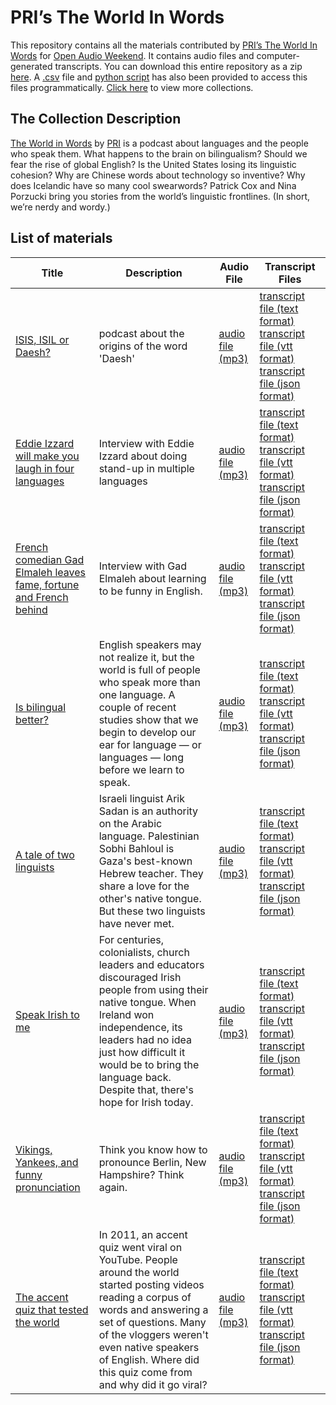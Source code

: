 # PRI’s The World In Words

This repository contains all the materials contributed by [PRI’s The World In Words](http://www.pri.org/collections/world-words) for [Open Audio Weekend](https://github.com/nypl-openaudio/start-here). It contains audio files and computer-generated transcripts. You can download this entire repository as a zip [here](https://github.com/nypl-openaudio/data-pri-world-in-words/archive/master.zip). A [.csv](https://github.com/nypl-openaudio/data-pri-world-in-words/blob/master/manifest.csv) file and [python script](https://github.com/nypl-openaudio/data-pri-world-in-words/blob/master/get_materials.py) has also been provided to access this files programmatically. [Click here](https://github.com/nypl-openaudio/start-here/materials) to view more collections.

## The Collection Description
[The World in Words](http://www.pri.org/collections/world-words) by [PRI](http://www.pri.org/) is a podcast about languages and the people who speak them. What happens to the brain on bilingualism? Should we fear the rise of global English? Is the United States losing its linguistic cohesion? Why are Chinese words about technology so inventive? Why does Icelandic have so many cool swearwords? Patrick Cox and Nina Porzucki bring you stories from the world’s linguistic frontlines. (In short, we’re nerdy and wordy.)

## List of materials
| Title | Description | Audio File | Transcript Files |
|---|---|---|---|
| [ISIS, ISIL or Daesh?](https://audioboom.com/boos/3824674-isis-isil-or-daesh) | podcast about the origins of the word 'Daesh' | [audio file (mp3)](https://github.com/nypl-openaudio/data-pri-world-in-words/raw/master/audio/wiw382.mp3) | [transcript file (text format)](https://github.com/nypl-openaudio/data-pri-world-in-words/raw/master/transcripts/text/wiw382.text) [transcript file (vtt format)](https://github.com/nypl-openaudio/data-pri-world-in-words/raw/master/transcripts/vtt/wiw382.vtt) [transcript file (json format)](https://github.com/nypl-openaudio/data-pri-world-in-words/raw/master/transcripts/json/wiw382.json) |
| [Eddie Izzard will make you laugh in four languages](https://audioboom.com/boos/4159472-eddie-izzard-will-make-you-laugh-in-four-languages) | Interview with Eddie Izzard about doing stand-up in multiple languages | [audio file (mp3)](https://github.com/nypl-openaudio/data-pri-world-in-words/raw/master/audio/wiw393.mp3) | [transcript file (text format)](https://github.com/nypl-openaudio/data-pri-world-in-words/raw/master/transcripts/text/wiw393.text) [transcript file (vtt format)](https://github.com/nypl-openaudio/data-pri-world-in-words/raw/master/transcripts/vtt/wiw393.vtt) [transcript file (json format)](https://github.com/nypl-openaudio/data-pri-world-in-words/raw/master/transcripts/json/wiw393.json) |
| [French comedian Gad Elmaleh leaves fame, fortune and French behind](https://audioboom.com/boos/4085368-moroccan-french-comic-gad-elmaleh-leaves-fame-and-french-behind) | Interview with Gad Elmaleh about learning to be funny in English. | [audio file (mp3)](https://github.com/nypl-openaudio/data-pri-world-in-words/raw/master/audio/wiw391.mp3) | [transcript file (text format)](https://github.com/nypl-openaudio/data-pri-world-in-words/raw/master/transcripts/text/wiw391.text) [transcript file (vtt format)](https://github.com/nypl-openaudio/data-pri-world-in-words/raw/master/transcripts/vtt/wiw391.vtt) [transcript file (json format)](https://github.com/nypl-openaudio/data-pri-world-in-words/raw/master/transcripts/json/wiw391.json) |
| [Is bilingual better?](https://audioboom.com/boos/4257235-is-bilingual-better) | English speakers may not realize it, but the world is full of people who speak more than one language. A couple of recent studies show that we begin to develop our ear for language — or languages — long before we learn to speak. | [audio file (mp3)](https://github.com/nypl-openaudio/data-pri-world-in-words/raw/master/audio/wiw386.mp3) | [transcript file (text format)](https://github.com/nypl-openaudio/data-pri-world-in-words/raw/master/transcripts/text/wiw386.text) [transcript file (vtt format)](https://github.com/nypl-openaudio/data-pri-world-in-words/raw/master/transcripts/vtt/wiw386.vtt) [transcript file (json format)](https://github.com/nypl-openaudio/data-pri-world-in-words/raw/master/transcripts/json/wiw386.json) |
| [A tale of two linguists](https://audioboom.com/boos/3854741-a-tale-of-two-linguists) | Israeli linguist Arik Sadan is an authority on the Arabic language. Palestinian Sobhi Bahloul is Gaza's best-known Hebrew teacher. They share a love for the other's native tongue. But these two linguists have never met. | [audio file (mp3)](https://github.com/nypl-openaudio/data-pri-world-in-words/raw/master/audio/wiw383.mp3) | [transcript file (text format)](https://github.com/nypl-openaudio/data-pri-world-in-words/raw/master/transcripts/text/wiw383.text) [transcript file (vtt format)](https://github.com/nypl-openaudio/data-pri-world-in-words/raw/master/transcripts/vtt/wiw383.vtt) [transcript file (json format)](https://github.com/nypl-openaudio/data-pri-world-in-words/raw/master/transcripts/json/wiw383.json) |
| [Speak Irish to me](https://audioboom.com/boos/4316241-speak-irish-to-me) | For centuries, colonialists, church leaders and educators discouraged Irish people from using their native tongue. When Ireland won independence, its leaders had no idea just how difficult it would be to bring the language back. Despite that, there's hope for Irish today. | [audio file (mp3)](https://github.com/nypl-openaudio/data-pri-world-in-words/raw/master/audio/wiw388.mp3) | [transcript file (text format)](https://github.com/nypl-openaudio/data-pri-world-in-words/raw/master/transcripts/text/wiw388.text) [transcript file (vtt format)](https://github.com/nypl-openaudio/data-pri-world-in-words/raw/master/transcripts/vtt/wiw388.vtt) [transcript file (json format)](https://github.com/nypl-openaudio/data-pri-world-in-words/raw/master/transcripts/json/wiw388.json) |
| [Vikings, Yankees, and funny pronunciation](https://audioboom.com/boos/4492205-vikings-yankees-and-funny-pronunciation) | Think you know how to pronounce Berlin, New Hampshire? Think again. | [audio file (mp3)](https://github.com/nypl-openaudio/data-pri-world-in-words/raw/master/audio/wiw401.mp3) | [transcript file (text format)](https://github.com/nypl-openaudio/data-pri-world-in-words/raw/master/transcripts/text/wiw401.text) [transcript file (vtt format)](https://github.com/nypl-openaudio/data-pri-world-in-words/raw/master/transcripts/vtt/wiw401.vtt) [transcript file (json format)](https://github.com/nypl-openaudio/data-pri-world-in-words/raw/master/transcripts/json/wiw401.json) |
| [The accent quiz that tested the world](https://audioboom.com/boos/3805833-the-accent-quiz-that-tested-the-world) | In 2011, an accent quiz went viral on YouTube. People around the world started posting videos reading a corpus of words and answering a set of questions. Many of the vloggers weren't even native speakers of English. Where did this quiz come from and why did it go viral? | [audio file (mp3)](https://github.com/nypl-openaudio/data-pri-world-in-words/raw/master/audio/wiw367.mp3) | [transcript file (text format)](https://github.com/nypl-openaudio/data-pri-world-in-words/raw/master/transcripts/text/wiw367.text) [transcript file (vtt format)](https://github.com/nypl-openaudio/data-pri-world-in-words/raw/master/transcripts/vtt/wiw367.vtt) [transcript file (json format)](https://github.com/nypl-openaudio/data-pri-world-in-words/raw/master/transcripts/json/wiw367.json) |
